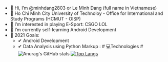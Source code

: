 - 👋 Hi, I’m @minhdang2803 or Le Minh Dang (full name in Vietnamese)
- 🏫 Ho Chi Minh City University of Technoloy - Office for International and Study Programs (HCMUT - OISP)
- 👀 I’m interested in playing E-Sport: CSGO LOL
- 🌱 I’m currently self-learning Android Development
- 🥅 2021 Goals:
    - ✔ Android Development
    - ✔ Data Analysis using Python 
Markup :  # 💻Technologies #
 ![Anurag's GitHub stats](https://github-readme-stats.vercel.app/api?username=minhdang2803&show_icons=true&theme=dracula)
 [![Top Langs](https://github-readme-stats.vercel.app/api/top-langs/?username=minhdang2803&layout=compact)](https://github.com/minhdang2803/github-readme-stats)


